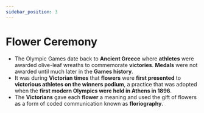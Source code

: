 ```yaml
---
sidebar_position: 3
---
```


# Flower Ceremony

- The Olympic Games date back to **Ancient Greece** where **athletes** were awarded olive-leaf
  wreaths to commemorate **victories**. **Medals** were not awarded until much later in the **Games history**.
- It was during **Victorian times** that **flowers** were **first presented**
  to **victorious athletes on the winners podium**,
  a practice that was adopted when the **first modern Olympics were held in Athens in 1896**.
- The **Victorians** gave each **flower** a meaning and used the gift of flowers as
  a form of coded communication known as **floriography**.